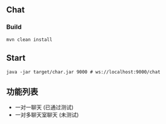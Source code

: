## Chat

### Build
```
mvn clean install
```

## Start
```
java -jar target/char.jar 9000 # ws://localhost:9000/chat
```

## 功能列表
- 一对一聊天 (已通过测试)
- 一对多聊天室聊天 (未测试)
